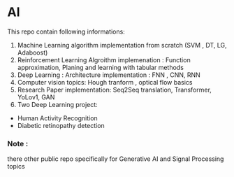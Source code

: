 # AI
This repo contain following informations:
1. Machine Learning algorithm implementation from scratch (SVM , DT, LG, Adaboost)
2. Reinforcement Learning Algroithm implemenation : Function approximation, Planing and learning with tabular methods
3. Deep Learning : Architecture implementation : FNN , CNN, RNN
4. Computer vision topics: Hough tranform , optical flow basics
5. Research Paper implementation: Seq2Seq translation, Transformer, YoLov1, GAN
6. Two Deep Learning project: 
 * Human Activity Recognition
 * Diabetic retinopathy detection

### Note : 
there other public repo specifically for Generative AI and Signal Processing topics 
